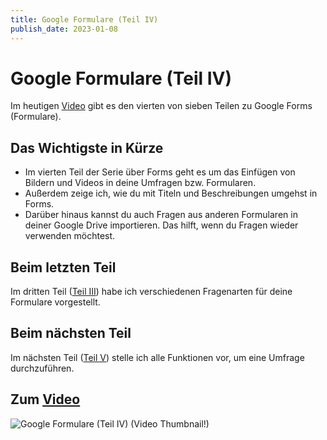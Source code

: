 ```yaml
---
title: Google Formulare (Teil IV)
publish_date: 2023-01-08
---
```


# Google Formulare (Teil IV)

Im heutigen [Video](https://youtu.be/S888n0x_Y4U) gibt es den vierten von sieben Teilen zu Google Forms (Formulare). 

## Das Wichtigste in Kürze

- Im vierten Teil der Serie über Forms geht es um das Einfügen von Bildern und Videos in deine Umfragen bzw. Formularen.
- Außerdem zeige ich, wie du mit Titeln und Beschreibungen umgehst in Forms.
- Darüber hinaus kannst du auch Fragen aus anderen Formularen in deiner Google Drive importieren. Das hilft, wenn du Fragen wieder verwenden möchtest. 

## Beim letzten Teil

Im dritten Teil ([Teil III](https://youtu.be/yaFlYoQsPmg)) habe ich verschiedenen Fragenarten für deine Formulare vorgestellt.

## Beim nächsten Teil

Im nächsten Teil ([Teil V](https://youtu.be/S888n0x_Y4U)) stelle ich alle Funktionen vor, um eine Umfrage durchzuführen.

## Zum [Video](https://youtu.be/S888n0x_Y4U)

![Google Formulare (Teil IV) (Video Thumbnail!)](../thumbnails/Fertig416.jpg "Google Formulare (Teil IV) (Video Thumbnail!)")